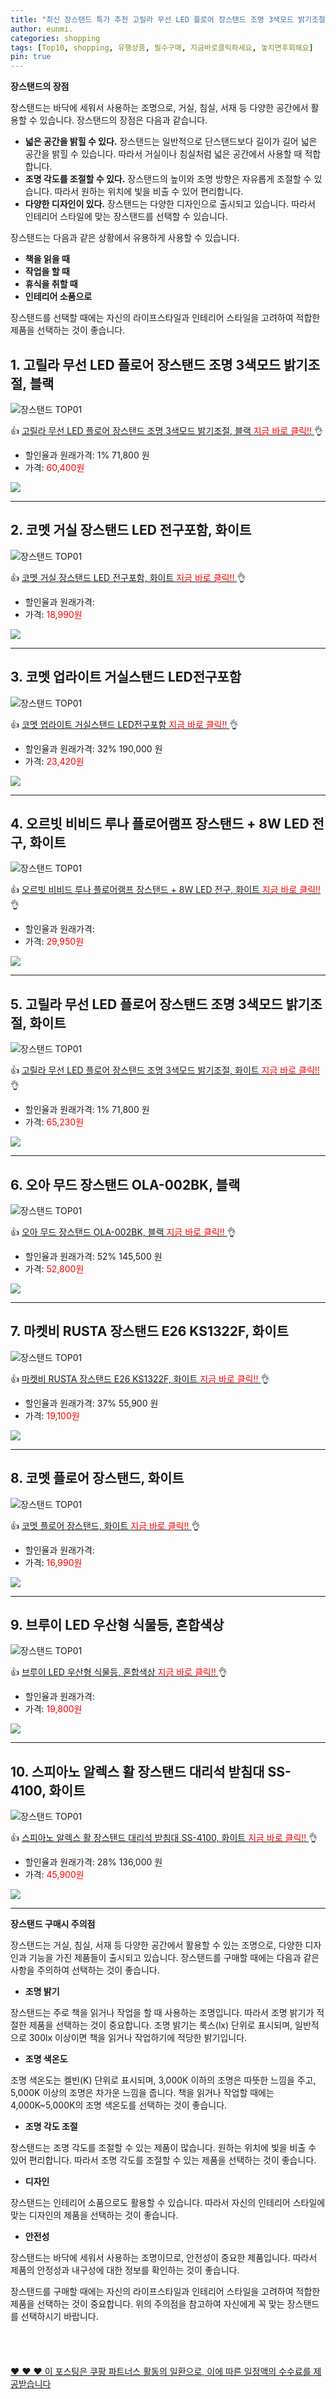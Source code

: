 ```yaml
---
title: "최신 장스탠드 특가 추천 고릴라 무선 LED 플로어 장스탠드 조명 3색모드 밝기조절, 블랙 비교 장점"
author: eunmi.
categories: shopping
tags: [Top10, shopping, 유행상품, 필수구매, 지금바로클릭하세요, 놓치면후회해요]
pin: true
---
```

**장스탠드의 장점**

장스탠드는 바닥에 세워서 사용하는 조명으로, 거실, 침실, 서재 등 다양한 공간에서 활용할 수 있습니다. 장스탠드의 장점은 다음과 같습니다.

* **넓은 공간을 밝힐 수 있다.** 장스탠드는 일반적으로 단스탠드보다 길이가 길어 넓은 공간을 밝힐 수 있습니다. 따라서 거실이나 침실처럼 넓은 공간에서 사용할 때 적합합니다.
* **조명 각도를 조절할 수 있다.** 장스탠드의 높이와 조명 방향은 자유롭게 조절할 수 있습니다. 따라서 원하는 위치에 빛을 비출 수 있어 편리합니다.
* **다양한 디자인이 있다.** 장스탠드는 다양한 디자인으로 출시되고 있습니다. 따라서 인테리어 스타일에 맞는 장스탠드를 선택할 수 있습니다.

장스탠드는 다음과 같은 상황에서 유용하게 사용할 수 있습니다.

* **책을 읽을 때**
* **작업을 할 때**
* **휴식을 취할 때**
* **인테리어 소품으로**

장스탠드를 선택할 때에는 자신의 라이프스타일과 인테리어 스타일을 고려하여 적합한 제품을 선택하는 것이 좋습니다.

   

## 1. 고릴라 무선 LED 플로어 장스탠드 조명 3색모드 밝기조절, 블랙

![장스탠드 TOP01](https://thumbnail9.coupangcdn.com/thumbnails/remote/230x230ex/image/vendor_inventory/3fd3/ab014ab9a48870a93c9eaac754043c6ec86a45e2430c7162f86c67cca76c.jpg)


👍 [고릴라 무선 LED 플로어 장스탠드 조명 3색모드 밝기조절, 블랙 <font color=red> 지금 바로 클릭!! </font> ](https://link.coupang.com/re/AFFSDP?lptag=AF3617701&subid=GithubCoopas&pageKey=6155431016&traceid=V0-153&itemId=11940191815&vendorItemId=79184739355) 👌 


- 할인율과 원래가격: 1%  71,800   원
- 가격: <span style='color:red'>60,400원</span>

[![](/discount_price.png)](https://link.coupang.com/re/AFFSDP?lptag=AF3617701&subid=GithubCoopas&pageKey=6155431016&traceid=V0-153&itemId=11940191815&vendorItemId=79184739355)

---


   

## 2. 코멧 거실 장스탠드 LED 전구포함, 화이트

![장스탠드 TOP01](https://thumbnail9.coupangcdn.com/thumbnails/remote/230x230ex/image/retail/images/538858469184984-f52e7b6d-4b63-42ff-a21f-10dc3a5bdf95.jpg)


👍 [코멧 거실 장스탠드 LED 전구포함, 화이트 <font color=red> 지금 바로 클릭!! </font> ](https://link.coupang.com/re/AFFSDP?lptag=AF3617701&subid=GithubCoopas&pageKey=7028599558&traceid=V0-153&itemId=17337605376&vendorItemId=84508173207) 👌 


- 할인율과 원래가격: 
- 가격: <span style='color:red'>18,990원</span>

[![](/discount_price.png)](https://link.coupang.com/re/AFFSDP?lptag=AF3617701&subid=GithubCoopas&pageKey=7028599558&traceid=V0-153&itemId=17337605376&vendorItemId=84508173207)

---


   

## 3. 코멧 업라이트 거실스탠드 LED전구포함

![장스탠드 TOP01](https://thumbnail8.coupangcdn.com/thumbnails/remote/230x230ex/image/retail/images/7891602229598433-88cec424-e3b2-4bc7-bedf-f1cf337d7fe1.jpg)


👍 [코멧 업라이트 거실스탠드 LED전구포함 <font color=red> 지금 바로 클릭!! </font> ](https://link.coupang.com/re/AFFSDP?lptag=AF3617701&subid=GithubCoopas&pageKey=6590379595&traceid=V0-153&itemId=14869152830&vendorItemId=82108197408) 👌 


- 할인율과 원래가격: 32%  190,000   원
- 가격: <span style='color:red'>23,420원</span>

[![](/discount_price.png)](https://link.coupang.com/re/AFFSDP?lptag=AF3617701&subid=GithubCoopas&pageKey=6590379595&traceid=V0-153&itemId=14869152830&vendorItemId=82108197408)

---


   

## 4. 오르빗 비비드 루나 플로어램프 장스탠드 + 8W LED 전구, 화이트

![장스탠드 TOP01](https://thumbnail7.coupangcdn.com/thumbnails/remote/230x230ex/image/rs_quotation_api/helm0wcd/678bb3db5ef94fc08c3c9b0fdff426bd.jpg)


👍 [오르빗 비비드 루나 플로어램프 장스탠드 + 8W LED 전구, 화이트 <font color=red> 지금 바로 클릭!! </font> ](https://link.coupang.com/re/AFFSDP?lptag=AF3617701&subid=GithubCoopas&pageKey=7448010059&traceid=V0-153&itemId=19382913306&vendorItemId=86495409992) 👌 


- 할인율과 원래가격: 
- 가격: <span style='color:red'>29,950원</span>

[![](/discount_price.png)](https://link.coupang.com/re/AFFSDP?lptag=AF3617701&subid=GithubCoopas&pageKey=7448010059&traceid=V0-153&itemId=19382913306&vendorItemId=86495409992)

---


   

## 5. 고릴라 무선 LED 플로어 장스탠드 조명 3색모드 밝기조절, 화이트

![장스탠드 TOP01](https://thumbnail8.coupangcdn.com/thumbnails/remote/230x230ex/image/vendor_inventory/48be/738810a8be6e85cd71746bd1d6adb80405d7fe84d75452a185ff4eb72923.jpg)


👍 [고릴라 무선 LED 플로어 장스탠드 조명 3색모드 밝기조절, 화이트 <font color=red> 지금 바로 클릭!! </font> ](https://link.coupang.com/re/AFFSDP?lptag=AF3617701&subid=GithubCoopas&pageKey=6155431016&traceid=V0-153&itemId=11911829390&vendorItemId=81904732676) 👌 


- 할인율과 원래가격: 1%  71,800   원
- 가격: <span style='color:red'>65,230원</span>

[![](/discount_price.png)](https://link.coupang.com/re/AFFSDP?lptag=AF3617701&subid=GithubCoopas&pageKey=6155431016&traceid=V0-153&itemId=11911829390&vendorItemId=81904732676)

---


   

## 6. 오아 무드 장스탠드 OLA-002BK, 블랙

![장스탠드 TOP01](https://thumbnail7.coupangcdn.com/thumbnails/remote/230x230ex/image/retail/images/1137051842475979-08ac57fa-2625-48f8-8fd7-7fb39a96a83c.jpg)


👍 [오아 무드 장스탠드 OLA-002BK, 블랙 <font color=red> 지금 바로 클릭!! </font> ](https://link.coupang.com/re/AFFSDP?lptag=AF3617701&subid=GithubCoopas&pageKey=6703646038&traceid=V0-153&itemId=15536727955&vendorItemId=82755913940) 👌 


- 할인율과 원래가격: 52%  145,500   원
- 가격: <span style='color:red'>52,800원</span>

[![](/discount_price.png)](https://link.coupang.com/re/AFFSDP?lptag=AF3617701&subid=GithubCoopas&pageKey=6703646038&traceid=V0-153&itemId=15536727955&vendorItemId=82755913940)

---


   

## 7. 마켓비 RUSTA 장스탠드 E26 KS1322F, 화이트

![장스탠드 TOP01](https://thumbnail10.coupangcdn.com/thumbnails/remote/230x230ex/image/product/image/vendoritem/2018/10/02/3007171749/371625ca-918c-46ec-bf26-04f6005e92e6.jpg)


👍 [마켓비 RUSTA 장스탠드 E26 KS1322F, 화이트 <font color=red> 지금 바로 클릭!! </font> ](https://link.coupang.com/re/AFFSDP?lptag=AF3617701&subid=GithubCoopas&pageKey=3341651&traceid=V0-153&itemId=5654307&vendorItemId=3007171749) 👌 


- 할인율과 원래가격: 37%  55,900   원
- 가격: <span style='color:red'>19,100원</span>

[![](/discount_price.png)](https://link.coupang.com/re/AFFSDP?lptag=AF3617701&subid=GithubCoopas&pageKey=3341651&traceid=V0-153&itemId=5654307&vendorItemId=3007171749)

---


   

## 8. 코멧 플로어 장스탠드, 화이트

![장스탠드 TOP01](https://thumbnail8.coupangcdn.com/thumbnails/remote/230x230ex/image/retail/images/13924469469312074-7e55c53c-fe80-4785-b274-a1ca790c1d91.jpg)


👍 [코멧 플로어 장스탠드, 화이트 <font color=red> 지금 바로 클릭!! </font> ](https://link.coupang.com/re/AFFSDP?lptag=AF3617701&subid=GithubCoopas&pageKey=6164280054&traceid=V0-153&itemId=11983837779&vendorItemId=79256295027) 👌 


- 할인율과 원래가격: 
- 가격: <span style='color:red'>16,990원</span>

[![](/discount_price.png)](https://link.coupang.com/re/AFFSDP?lptag=AF3617701&subid=GithubCoopas&pageKey=6164280054&traceid=V0-153&itemId=11983837779&vendorItemId=79256295027)

---


   

## 9. 브루이 LED 우산형 식물등, 혼합색상

![장스탠드 TOP01](https://thumbnail6.coupangcdn.com/thumbnails/remote/230x230ex/image/retail/images/5156926377521024-0b9c0161-9787-4bcf-aff3-17e2dc4a7228.jpg)


👍 [브루이 LED 우산형 식물등, 혼합색상 <font color=red> 지금 바로 클릭!! </font> ](https://link.coupang.com/re/AFFSDP?lptag=AF3617701&subid=GithubCoopas&pageKey=6279897014&traceid=V0-153&itemId=12889639282&vendorItemId=80154726812) 👌 


- 할인율과 원래가격: 
- 가격: <span style='color:red'>19,800원</span>

[![](/discount_price.png)](https://link.coupang.com/re/AFFSDP?lptag=AF3617701&subid=GithubCoopas&pageKey=6279897014&traceid=V0-153&itemId=12889639282&vendorItemId=80154726812)

---


   

## 10. 스피아노 알렉스 활 장스탠드 대리석 받침대 SS-4100, 화이트

![장스탠드 TOP01](https://thumbnail7.coupangcdn.com/thumbnails/remote/230x230ex/image/retail/images/4704397614618936-67483457-6292-4306-9109-2d7ba481f828.jpg)


👍 [스피아노 알렉스 활 장스탠드 대리석 받침대 SS-4100, 화이트 <font color=red> 지금 바로 클릭!! </font> ](https://link.coupang.com/re/AFFSDP?lptag=AF3617701&subid=GithubCoopas&pageKey=15962256&traceid=V0-153&itemId=65248528&vendorItemId=3103509668) 👌 


- 할인율과 원래가격: 28%  136,000   원
- 가격: <span style='color:red'>45,900원</span>

[![](/discount_price.png)](https://link.coupang.com/re/AFFSDP?lptag=AF3617701&subid=GithubCoopas&pageKey=15962256&traceid=V0-153&itemId=65248528&vendorItemId=3103509668)

---
**장스탠드 구매시 주의점**

장스탠드는 거실, 침실, 서재 등 다양한 공간에서 활용할 수 있는 조명으로, 다양한 디자인과 기능을 가진 제품들이 출시되고 있습니다. 장스탠드를 구매할 때에는 다음과 같은 사항을 주의하여 선택하는 것이 좋습니다.

* **조명 밝기**

장스탠드는 주로 책을 읽거나 작업을 할 때 사용하는 조명입니다. 따라서 조명 밝기가 적절한 제품을 선택하는 것이 중요합니다. 조명 밝기는 룩스(lx) 단위로 표시되며, 일반적으로 300lx 이상이면 책을 읽거나 작업하기에 적당한 밝기입니다.

* **조명 색온도**

조명 색온도는 켈빈(K) 단위로 표시되며, 3,000K 이하의 조명은 따뜻한 느낌을 주고, 5,000K 이상의 조명은 차가운 느낌을 줍니다. 책을 읽거나 작업할 때에는 4,000K~5,000K의 조명 색온도를 선택하는 것이 좋습니다.

* **조명 각도 조절**

장스탠드는 조명 각도를 조절할 수 있는 제품이 많습니다. 원하는 위치에 빛을 비출 수 있어 편리합니다. 따라서 조명 각도를 조절할 수 있는 제품을 선택하는 것이 좋습니다.

* **디자인**

장스탠드는 인테리어 소품으로도 활용할 수 있습니다. 따라서 자신의 인테리어 스타일에 맞는 디자인의 제품을 선택하는 것이 좋습니다.

* **안전성**

장스탠드는 바닥에 세워서 사용하는 조명이므로, 안전성이 중요한 제품입니다. 따라서 제품의 안정성과 내구성에 대한 정보를 확인하는 것이 좋습니다.

장스탠드를 구매할 때에는 자신의 라이프스타일과 인테리어 스타일을 고려하여 적합한 제품을 선택하는 것이 중요합니다. 위의 주의점을 참고하여 자신에게 꼭 맞는 장스탠드를 선택하시기 바랍니다.<br><br><br><br><br> [ ❤ ❤ ❤ 이 포스팅은 쿠팡 파트너스 활동의 일환으로, 이에 따른 일정액의 수수료를 제공받습니다](https://link.coupang.com/a/bcEFyh)